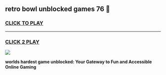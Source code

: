 
## retro bowl unblocked games 76 👋
<h3>
<a href="https://premium.freeplayer.one?title=retro_bowl_unblocked_games_76&ref=13F">CLICK TO PLAY</a></h3>
<hr>

<h3>
<a href="https://premium.freeplayer.one?title=retro_bowl_unblocked_games_76&ref=13F">CLICK 2 PLAY</a>
  
</h3>

<a href="https://premium.freeplayer.one?title=retro_bowl_unblocked_games_76&ref=12F/"><img src="https://clearcache.store/games.png"></a>


**worlds hardest game unblocked: Your Gateway to Fun and Accessible Online Gaming**
